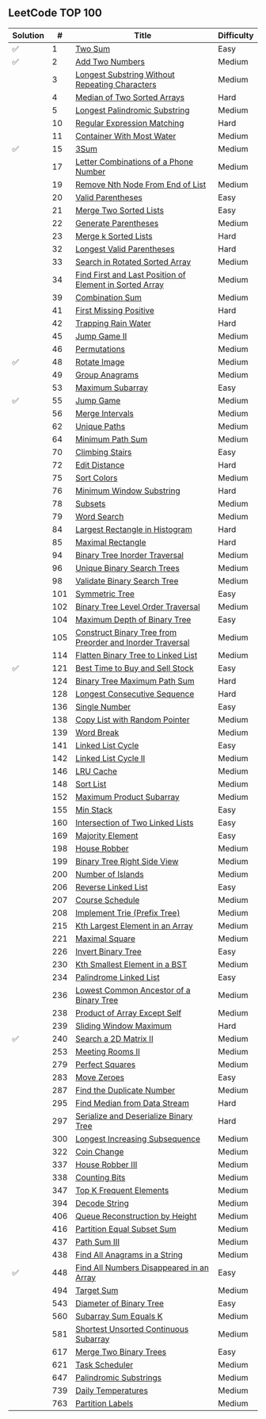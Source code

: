 
## LeetCode TOP 100 

| Solution    | #    | Title     | Difficulty |
| ----------- | -----|------------------------------------------------------------------------------------------------------------------------------------------------------------------------|----------- |
|     ✅        | 1    |  [Two Sum](https://leetcode.com/problems/two-sum )                                                                                                                     | Easy       |
|     ✅        | 2    |  [Add Two Numbers](https://leetcode.com/problems/add-two-numbers)                                                                                                      | Medium     |
|             | 3    |  [Longest Substring Without Repeating Characters](https://leetcode.com/problems/longest-substring-without-repeating-characters)                                        | Medium     |
|             | 4    |  [Median of Two Sorted Arrays](https://leetcode.com/problems/median-of-two-sorted-arrays)                                                                              | Hard       |
|             | 5    |  [Longest Palindromic Substring](https://leetcode.com/problems/longest-palindromic-substring)                                                                          | Medium     |
|             | 10   |  [Regular Expression Matching](https://leetcode.com/problems/regular-expression-matching)                                                                              | Hard       |
|             | 11   |  [Container With Most Water](https://leetcode.com/problems/container-with-most-water)                                                                                  | Medium     |
| ✅ | 15   |  [3Sum](https://leetcode.com/problems/3sum)                                                                                                                            | Medium     |
|             | 17   |  [Letter Combinations of a Phone Number](https://leetcode.com/problems/letter-combinations-of-a-phone-number)                                                          | Medium     |
|             | 19   |  [Remove Nth Node From End of List](https://leetcode.com/problems/remove-nth-node-from-end-of-list)                                                                    | Medium     |
|             | 20   |  [Valid Parentheses](https://leetcode.com/problems/valid-parentheses)                                                                                                  | Easy       |
|             | 21   |  [Merge Two Sorted Lists](https://leetcode.com/problems/merge-two-sorted-lists)                                                                                        | Easy       |
|             | 22   |  [Generate Parentheses](https://leetcode.com/problems/generate-parentheses)                                                                                            | Medium     |
|             | 23   |  [Merge k Sorted Lists](https://leetcode.com/problems/merge-k-sorted-lists)                                                                                            | Hard       |
|             | 32   |  [Longest Valid Parentheses](https://leetcode.com/problems/longest-valid-parentheses)                                                                                  | Hard       |
|             | 33   |  [Search in Rotated Sorted Array](https://leetcode.com/problems/search-in-rotated-sorted-array)                                                                        | Medium     |
|             | 34   |  [Find First and Last Position of Element in Sorted Array](https://leetcode.com/problems/find-first-and-last-position-of-element-in-sorted-array)                      | Medium     |
|             | 39   |  [Combination Sum](https://leetcode.com/problems/combination-sum)                                                                                                      | Medium     |
|             | 41   |  [First Missing Positive](https://leetcode.com/problems/first-missing-positive)                                                                                        | Hard       |
|             | 42   |  [Trapping Rain Water](https://leetcode.com/problems/trapping-rain-water)                                                                                              | Hard       |
|             | 45   |  [Jump Game II](https://leetcode.com/problems/jump-game-ii)                                                                                                            | Medium     |
|             | 46   |  [Permutations](https://leetcode.com/problems/permutations)                                                                                                            | Medium     |
| ✅ | 48   |  [Rotate Image](https://leetcode.com/problems/rotate-image)                                                                                                            | Medium     |
|             | 49   |  [Group Anagrams](https://leetcode.com/problems/group-anagrams)                                                                                                        | Medium     |
|             | 53   |  [Maximum Subarray](https://leetcode.com/problems/maximum-subarray)                                                                                                    | Easy       |
| ✅ | 55   |  [Jump Game](https://leetcode.com/problems/jump-game)                                                                                                                  | Medium     |
|             | 56   |  [Merge Intervals](https://leetcode.com/problems/merge-intervals)                                                                                                      | Medium     |
|             | 62   |  [Unique Paths](https://leetcode.com/problems/unique-paths)                                                                                                            | Medium     |
|             | 64   |  [Minimum Path Sum](https://leetcode.com/problems/minimum-path-sum)                                                                                                    | Medium     |
|             | 70   |  [Climbing Stairs](https://leetcode.com/problems/climbing-stairs)                                                                                                      | Easy       |
|             | 72   |  [Edit Distance](https://leetcode.com/problems/edit-distance)                                                                                                          | Hard       |
|             | 75   |  [Sort Colors](https://leetcode.com/problems/sort-colors)                                                                                                              | Medium     |
|             | 76   |  [Minimum Window Substring](https://leetcode.com/problems/minimum-window-substring)                                                                                    | Hard       |
|             | 78   |  [Subsets](https://leetcode.com/problems/subsets)                                                                                                                      | Medium     |
|             | 79   |  [Word Search](https://leetcode.com/problems/word-search)                                                                                                              | Medium     |
|             | 84   |  [Largest Rectangle in Histogram](https://leetcode.com/problems/largest-rectangle-in-histogram)                                                                        | Hard       |
|             | 85   |  [Maximal Rectangle](https://leetcode.com/problems/maximal-rectangle)                                                                                                  | Hard       |
|             | 94   |  [Binary Tree Inorder Traversal](https://leetcode.com/problems/binary-tree-inorder-traversal)                                                                          | Medium     |
|             | 96   |  [Unique Binary Search Trees](https://leetcode.com/problems/unique-binary-search-trees)                                                                                | Medium     |
|             | 98   |  [Validate Binary Search Tree](https://leetcode.com/problems/validate-binary-search-tree)                                                                              | Medium     |
|             | 101  |  [Symmetric Tree](https://leetcode.com/problems/symmetric-tree)                                                                                                        | Easy       |
|             | 102  |  [Binary Tree Level Order Traversal](https://leetcode.com/problems/binary-tree-level-order-traversal)                                                                  | Medium     |
|             | 104  |  [Maximum Depth of Binary Tree](https://leetcode.com/problems/maximum-depth-of-binary-tree)                                                                            | Easy       |
|             | 105  |  [Construct Binary Tree from Preorder and Inorder Traversal](https://leetcode.com/problems/construct-binary-tree-from-preorder-and-inorder-traversal)                  | Medium     |
|             | 114  |  [Flatten Binary Tree to Linked List](https://leetcode.com/problems/flatten-binary-tree-to-linked-list)                                                                | Medium     |
| ✅ | 121  |  [Best Time to Buy and Sell Stock](https://leetcode.com/problems/best-time-to-buy-and-sell-stock)                                                                      | Easy       |
|             | 124  |  [Binary Tree Maximum Path Sum](https://leetcode.com/problems/binary-tree-maximum-path-sum)                                                                            | Hard       |
|             | 128  |  [Longest Consecutive Sequence](https://leetcode.com/problems/longest-consecutive-sequence)                                                                            | Hard       |
|             | 136  |  [Single Number](https://leetcode.com/problems/single-number)                                                                                                          | Easy       |
|             | 138  |  [Copy List with Random Pointer](https://leetcode.com/problems/copy-list-with-random-pointer)                                                                          | Medium     |
|             | 139  |  [Word Break](https://leetcode.com/problems/word-break)                                                                                                                | Medium     |
|             | 141  |  [Linked List Cycle](https://leetcode.com/problems/linked-list-cycle)                                                                                                  | Easy       |
|             | 142  |  [Linked List Cycle II](https://leetcode.com/problems/linked-list-cycle-ii)                                                                                            | Medium     |
|             | 146  |  [LRU Cache](https://leetcode.com/problems/lru-cache)                                                                                                                  | Medium     |
|             | 148  |  [Sort List](https://leetcode.com/problems/sort-list)                                                                                                                  | Medium     |
|             | 152  |  [Maximum Product Subarray](https://leetcode.com/problems/maximum-product-subarray)                                                                                    | Medium     |
|             | 155  |  [Min Stack](https://leetcode.com/problems/min-stack)                                                                                                                  | Easy       |
|             | 160  |  [Intersection of Two Linked Lists](https://leetcode.com/problems/intersection-of-two-linked-lists)                                                                    | Easy       |
|             | 169  |  [Majority Element](https://leetcode.com/problems/majority-element)                                                                                                    | Easy       |
|             | 198  |  [House Robber](https://leetcode.com/problems/house-robber)                                                                                                            | Medium     |
|             | 199  |  [Binary Tree Right Side View](https://leetcode.com/problems/binary-tree-right-side-view)                                                                              | Medium     |
|             | 200  |  [Number of Islands](https://leetcode.com/problems/number-of-islands)                                                                                                  | Medium     |
|             | 206  |  [Reverse Linked List](https://leetcode.com/problems/reverse-linked-list)                                                                                              | Easy       |
|             | 207  |  [Course Schedule](https://leetcode.com/problems/course-schedule)                                                                                                      | Medium     |
|             | 208  |  [Implement Trie (Prefix Tree)](https://leetcode.com/problems/implement-trie-prefix-tree)                                                                              | Medium     |
|             | 215  |  [Kth Largest Element in an Array](https://leetcode.com/problems/kth-largest-element-in-an-array)                                                                      | Medium     |
|             | 221  |  [Maximal Square](https://leetcode.com/problems/maximal-square)                                                                                                        | Medium     |
|             | 226  |  [Invert Binary Tree](https://leetcode.com/problems/invert-binary-tree)                                                                                                | Easy       |
|             | 230  |  [Kth Smallest Element in a BST](https://leetcode.com/problems/kth-smallest-element-in-a-bst)                                                                          | Medium     |
|             | 234  |  [Palindrome Linked List](https://leetcode.com/problems/palindrome-linked-list)                                                                                        | Easy       |
|             | 236  |  [Lowest Common Ancestor of a Binary Tree](https://leetcode.com/problems/lowest-common-ancestor-of-a-binary-tree)                                                      | Medium     |
|             | 238  |  [Product of Array Except Self](https://leetcode.com/problems/product-of-array-except-self)                                                                            | Medium     |
|             | 239  |  [Sliding Window Maximum](https://leetcode.com/problems/sliding-window-maximum)                                                                                        | Hard       |
| ✅ | 240  |  [Search a 2D Matrix II](https://leetcode.com/problems/search-a-2d-matrix-ii)                                                                                          | Medium     |
|             | 253  |  [Meeting Rooms II](https://leetcode.com/problems/meeting-rooms-ii)                                                                                                    | Medium     |
|             | 279  |  [Perfect Squares](https://leetcode.com/problems/perfect-squares)                                                                                                      | Medium     |
|             | 283  |  [Move Zeroes](https://leetcode.com/problems/move-zeroes)                                                                                                              | Easy       |
|             | 287  |  [Find the Duplicate Number](https://leetcode.com/problems/find-the-duplicate-number)                                                                                  | Medium     |
|             | 295  |  [Find Median from Data Stream](https://leetcode.com/problems/find-median-from-data-stream)                                                                            | Hard       |
|             | 297  |  [Serialize and Deserialize Binary Tree](https://leetcode.com/problems/serialize-and-deserialize-binary-tree)                                                          | Hard       |
|             | 300  |  [Longest Increasing Subsequence](https://leetcode.com/problems/longest-increasing-subsequence)                                                                        | Medium     |
|             | 322  |  [Coin Change](https://leetcode.com/problems/coin-change)                                                                                                              | Medium     |
|             | 337  |  [House Robber III](https://leetcode.com/problems/house-robber-iii)                                                                                                    | Medium     |
|             | 338  |  [Counting Bits](https://leetcode.com/problems/counting-bits)                                                                                                          | Medium     |
|             | 347  |  [Top K Frequent Elements](https://leetcode.com/problems/top-k-frequent-elements)                                                                                      | Medium     |
|             | 394  |  [Decode String](https://leetcode.com/problems/decode-string)                                                                                                          | Medium     |
|             | 406  |  [Queue Reconstruction by Height](https://leetcode.com/problems/queue-reconstruction-by-height)                                                                        | Medium     |
|             | 416  |  [Partition Equal Subset Sum](https://leetcode.com/problems/partition-equal-subset-sum)                                                                                | Medium     |
|             | 437  |  [Path Sum III](https://leetcode.com/problems/path-sum-iii)                                                                                                            | Medium     |
|             | 438  |  [Find All Anagrams in a String](https://leetcode.com/problems/find-all-anagrams-in-a-string)                                                                          | Medium     |
| ✅ | 448  |  [Find All Numbers Disappeared in an Array](https://leetcode.com/problems/find-all-numbers-disappeared-in-an-array)                                                    | Easy       |
|             | 494  |  [Target Sum](https://leetcode.com/problems/target-sum)                                                                                                                | Medium     |
|             | 543  |  [Diameter of Binary Tree](https://leetcode.com/problems/diameter-of-binary-tree)                                                                                      | Easy       |
|             | 560  |  [Subarray Sum Equals K](https://leetcode.com/problems/subarray-sum-equals-k)                                                                                          | Medium     |
|             | 581  |  [Shortest Unsorted Continuous Subarray](https://leetcode.com/problems/shortest-unsorted-continuous-subarray)                                                          | Medium     |
|             | 617  |  [Merge Two Binary Trees](https://leetcode.com/problems/merge-two-binary-trees)                                                                                        | Easy       |
|             | 621  |  [Task Scheduler](https://leetcode.com/problems/task-scheduler)                                                                                                        | Medium     |
|             | 647  |  [Palindromic Substrings](https://leetcode.com/problems/palindromic-substrings)                                                                                        | Medium     |
|             | 739  |  [Daily Temperatures](https://leetcode.com/problems/daily-temperatures)                                                                                                | Medium     |
|             | 763  |  [Partition Labels](https://leetcode.com/problems/partition-labels)                                                                                                    | Medium     |
